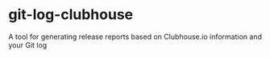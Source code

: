 # git-log-clubhouse

A tool for generating release reports based on Clubhouse.io information and your Git log
